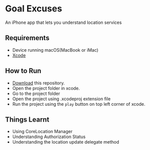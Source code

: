 # Goal Excuses

An iPhone app that lets you understand location services

## Requirements

 * Device running macOS(MacBook or iMac) 
 * [Xcode](https://developer.apple.com/xcode/)

## How to Run
* [Download](https://github.com/pranayboggarapu/CoreLocationMyTry/archive/master.zip) this repository.
* Open the project folder in xcode.
* Go to the project folder
* Open the project using .xcodeproj extension file
* Run the project using the `play` button on top left corner of xcode.

## Things Learnt

* Using CoreLocation Manager
* Understanding Authorization Status
* Understanding the location update delegate method

